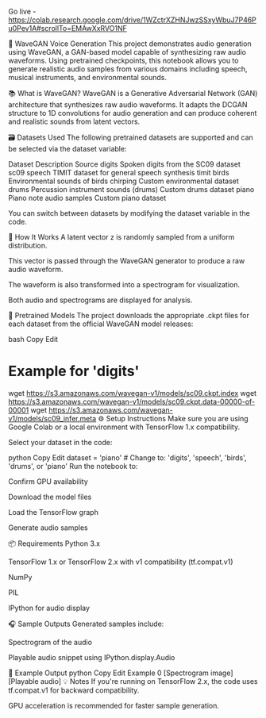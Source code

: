 
Go live - https://colab.research.google.com/drive/1WZctrXZHNJwzSSxyWbuJ7P46Pu0Pev1A#scrollTo=EMAwXxRVO1NF


🎵 WaveGAN Voice Generation
This project demonstrates audio generation using WaveGAN, a GAN-based model capable of synthesizing raw audio waveforms. Using pretrained checkpoints, this notebook allows you to generate realistic audio samples from various domains including speech, musical instruments, and environmental sounds.

📚 What is WaveGAN?
WaveGAN is a Generative Adversarial Network (GAN) architecture that synthesizes raw audio waveforms. It adapts the DCGAN structure to 1D convolutions for audio generation and can produce coherent and realistic sounds from latent vectors.

🗃️ Datasets Used
The following pretrained datasets are supported and can be selected via the dataset variable:

Dataset	Description	Source
digits	Spoken digits from the SC09 dataset	sc09
speech	TIMIT dataset for general speech synthesis	timit
birds	Environmental sounds of birds chirping	Custom environmental dataset
drums	Percussion instrument sounds (drums)	Custom drums dataset
piano	Piano note audio samples	Custom piano dataset

You can switch between datasets by modifying the dataset variable in the code.

🚀 How It Works
A latent vector z is randomly sampled from a uniform distribution.

This vector is passed through the WaveGAN generator to produce a raw audio waveform.

The waveform is also transformed into a spectrogram for visualization.

Both audio and spectrograms are displayed for analysis.

🧠 Pretrained Models
The project downloads the appropriate .ckpt files for each dataset from the official WaveGAN model releases:

bash
Copy
Edit
# Example for 'digits'
wget https://s3.amazonaws.com/wavegan-v1/models/sc09.ckpt.index
wget https://s3.amazonaws.com/wavegan-v1/models/sc09.ckpt.data-00000-of-00001
wget https://s3.amazonaws.com/wavegan-v1/models/sc09_infer.meta
⚙️ Setup Instructions
Make sure you are using Google Colab or a local environment with TensorFlow 1.x compatibility.

Select your dataset in the code:

python
Copy
Edit
dataset = 'piano'  # Change to: 'digits', 'speech', 'birds', 'drums', or 'piano'
Run the notebook to:

Confirm GPU availability

Download the model files

Load the TensorFlow graph

Generate audio samples

📦 Requirements
Python 3.x

TensorFlow 1.x or TensorFlow 2.x with v1 compatibility (tf.compat.v1)

NumPy

PIL

IPython for audio display

🎧 Sample Outputs
Generated samples include:

Spectrogram of the audio

Playable audio snippet using IPython.display.Audio

🧪 Example Output
python
Copy
Edit
Example 0
[Spectrogram image]
[Playable audio]
💡 Notes
If you're running on TensorFlow 2.x, the code uses tf.compat.v1 for backward compatibility.

GPU acceleration is recommended for faster sample generation.
